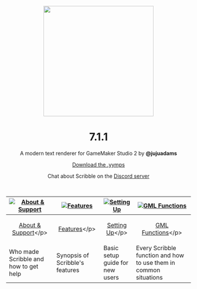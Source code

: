 <p align="center"><img src="https://raw.githubusercontent.com/JujuAdams/scribble/master/LOGO.png" style="display:block; margin:auto; width:300px"></p>
<h1 align="center">7.1.1</h1>

<p align="center">A modern text renderer for GameMaker Studio 2 by <b>@jujuadams</b></p>

<p align="center"><a href="https://github.com/JujuAdams/scribble/releases/">Download the .yymps</a></p>
<p align="center">Chat about Scribble on the <a href="https://discord.gg/8krYCqr">Discord server</a></p>

&nbsp;

|[![About & Support](https://raw.githubusercontent.com/wiki/JujuAdams/scribble/images/aboutsupport.png)](https://github.com/JujuAdams/scribble/wiki/(6.0.0)-About-&-Support)|[![Features](https://raw.githubusercontent.com/wiki/JujuAdams/scribble/images/features.png)](https://github.com/JujuAdams/scribble/wiki/(6.0.0)-Features)|[![Setting Up](https://raw.githubusercontent.com/wiki/JujuAdams/scribble/images/settingup.png)](https://github.com/JujuAdams/scribble/wiki/(6.0.0)-Setting-Up)|[![GML Functions](https://raw.githubusercontent.com/wiki/JujuAdams/scribble/images/functions.png)](https://github.com/JujuAdams/scribble/wiki/(6.0.0)-GML-Functions)|
|----------------------|----------------------|----------------------|----------------------|
|<p align="center">[About & Support](https://github.com/JujuAdams/scribble/wiki/(6.0.0)-About-&-Support)</p>|<p align="center">[Features](https://github.com/JujuAdams/scribble/wiki/(6.0.0)-Features)</p>|<p align="center">[Setting Up](https://github.com/JujuAdams/scribble/wiki/(6.0.0)-Setting-Up)</p>|<p align="center">[GML Functions](https://github.com/JujuAdams/scribble/wiki/(6.0.0)-GML-Functions)</p>|
|Who made Scribble and how to get help| Synopsis of Scribble's features | Basic setup guide for new users | Every Scribble function and how to use them in common situations |
